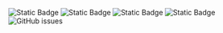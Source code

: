 ![Static Badge](https://img.shields.io/badge/blacklists-60-000000) ![Static Badge](https://img.shields.io/badge/blacklisted-2588723-cc0000) ![Static Badge](https://img.shields.io/badge/whitelisted-2244-00CC00) ![Static Badge](https://img.shields.io/badge/streaming_blacklist-28107-000000) ![GitHub issues](https://img.shields.io/github/issues/fabriziosalmi/blacklists)
